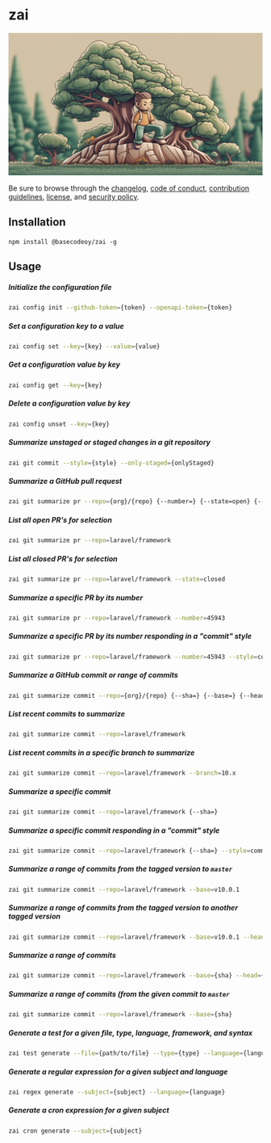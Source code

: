 # zai

![Badge Mascot](/banner.png)

Be sure to browse through the [changelog](CHANGELOG.md), [code of conduct](.github/CODE_OF_CONDUCT.md), [contribution guidelines](.github/CONTRIBUTING.md), [license](LICENSE), and [security policy](.github/SECURITY.md).

## Installation

```
npm install @basecodeoy/zai -g
```

## Usage

##### Initialize the configuration file

```bash
zai config init --github-token={token} --openapi-token={token}
```

##### Set a configuration key to a value

```bash
zai config set --key={key} --value={value}
```

##### Get a configuration value by key

```bash
zai config get --key={key}
```

##### Delete a configuration value by key

```bash
zai config unset --key={key}
```

##### Summarize unstaged or staged changes in a git repository

```bash
zai git commit --style={style} --only-staged={onlyStaged}
```

##### Summarize a GitHub pull request

```bash
zai git summarize pr --repo={org}/{repo} {--number=} {--state=open} {--style=changelog}
```

##### List all open PR's for selection

```bash
zai git summarize pr --repo=laravel/framework
```

##### List all closed PR's for selection

```bash
zai git summarize pr --repo=laravel/framework --state=closed
```

##### Summarize a specific PR by its number

```bash
zai git summarize pr --repo=laravel/framework --number=45943
```

##### Summarize a specific PR by its number responding in a "commit" style

```bash
zai git summarize pr --repo=laravel/framework --number=45943 --style=commit
```

##### Summarize a GitHub commit or range of commits

```bash
zai git summarize commit --repo={org}/{repo} {--sha=} {--base=} {--head=} {--style=changelog}
```

##### List recent commits to summarize

```bash
zai git summarize commit --repo=laravel/framework
```

##### List recent commits in a specific branch to summarize

```bash
zai git summarize commit --repo=laravel/framework --branch=10.x
```

##### Summarize a specific commit

```bash
zai git summarize commit --repo=laravel/framework {--sha=}
```

##### Summarize a specific commit responding in a "commit" style

```bash
zai git summarize commit --repo=laravel/framework {--sha=} --style=commit
```

##### Summarize a range of commits from the tagged version to `master`

```bash
zai git summarize commit --repo=laravel/framework --base=v10.0.1
```

##### Summarize a range of commits from the tagged version to another tagged version

```bash
zai git summarize commit --repo=laravel/framework --base=v10.0.1 --head=v10.0.2
```

##### Summarize a range of commits

```bash
zai git summarize commit --repo=laravel/framework --base={sha} --head={sha}
```

##### Summarize a range of commits (from the given commit to `master`

```bash
zai git summarize commit --repo=laravel/framework --base={sha}
```

##### Generate a test for a given file, type, language, framework, and syntax

```bash
zai test generate --file={path/to/file} --type={type} --language={language} --framework={framework} --syntax={syntax}
```

##### Generate a regular expression for a given subject and language

```bash
zai regex generate --subject={subject} --language={language}
```

##### Generate a cron expression for a given subject

```bash
zai cron generate --subject={subject}
```
